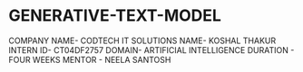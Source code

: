 # GENERATIVE-TEXT-MODEL
COMPANY NAME- CODTECH IT SOLUTIONS
NAME- KOSHAL THAKUR
INTERN ID- CT04DF2757
DOMAIN- ARTIFICIAL INTELLIGENCE
DURATION - FOUR WEEKS
MENTOR - NEELA SANTOSH
